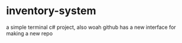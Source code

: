 # inventory-system
a simple terminal c# project, also woah github has a new interface for making a new repo
